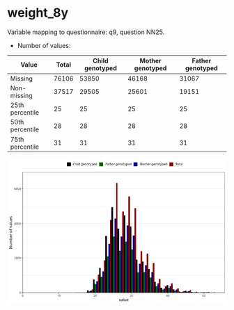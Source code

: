# weight_8y
Variable mapping to questionnaire: q9, question NN25.
- Number of values:

| Value | Total | Child genotyped | Mother genotyped | Father genotyped |
| ----- | ----- | --------------- | ---------------- | ---------------- |
| Missing | 76106 | 53850 | 46168 | 31067 |
| Non-missing | 37517 | 29505 | 25601 | 19151 |
| 25th percentile | 25 | 25 | 25 | 25 |
| 50th percentile | 28 | 28 | 28 | 28 |
| 75th percentile | 31 | 31 | 31 | 31 |



![](weight_8y_n.png)



